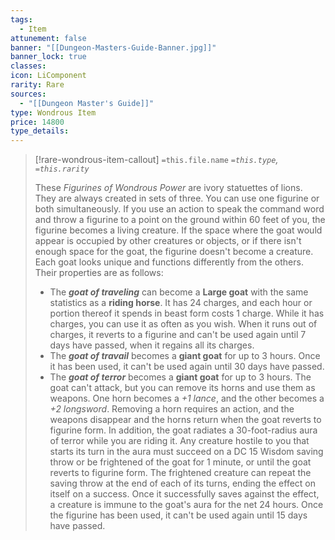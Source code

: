 ```yaml
---
tags:
  - Item
attunement: false
banner: "[[Dungeon-Masters-Guide-Banner.jpg]]"
banner_lock: true
classes: 
icon: LiComponent
rarity: Rare
sources:
  - "[[Dungeon Master's Guide]]"
type: Wondrous Item
price: 14800
type_details:
---
```

>[!rare-wondrous-item-callout] `=this.file.name`
>*`=this.type`, `=this.rarity`*
>
>These *Figurines of Wondrous Power* are ivory statuettes of lions. They are always created in sets of three. You can use one figurine or both simultaneously. If you use an action to speak the command word and throw a figurine to a point on the ground within 60 feet of you, the figurine becomes a living creature. If the space where the goat would appear is occupied by other creatures or objects, or if there isn't enough space for the goat, the figurine doesn't become a creature. Each goat looks unique and functions differently from the others. Their properties are as follows:
>
>* The ***goat of traveling*** can become a **Large goat** with the same statistics as a **riding horse**. It has 24 charges, and each hour or portion thereof it spends in beast form costs 1 charge. While it has charges, you can use it as often as you wish. When it runs out of charges, it reverts to a figurine and can't be used again until 7 days have passed, when it regains all its charges.
>* The ***goat of travail*** becomes a **giant goat** for up to 3 hours. Once it has been used, it can't be used again until 30 days have passed.
>* The ***goat of terror*** becomes a **giant goat** for up to 3 hours. The goat can't attack, but you can remove its horns and use them as weapons. One horn becomes a *+1 lance*, and the other becomes a *+2 longsword*. Removing a horn requires an action, and the weapons disappear and the horns return when the goat reverts to figurine form. In addition, the goat radiates a 30-foot-radius aura of terror while you are riding it. Any creature hostile to you that starts its turn in the aura must succeed on a DC 15 Wisdom saving throw or be frightened of the goat for 1 minute, or until the goat reverts to figurine form. The frightened creature can repeat the saving throw at the end of each of its turns, ending the effect on itself on a success. Once it successfully saves against the effect, a creature is immune to the goat's aura for the net 24 hours. Once the figurine has been used, it can't be used again until 15 days have passed.


